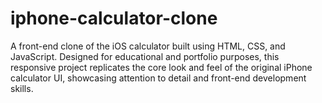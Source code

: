 # iphone-calculator-clone
A front-end clone of the iOS calculator built using HTML, CSS, and JavaScript. Designed for educational and portfolio purposes, this responsive project replicates the core look and feel of the original iPhone calculator UI, showcasing attention to detail and front-end development skills.
